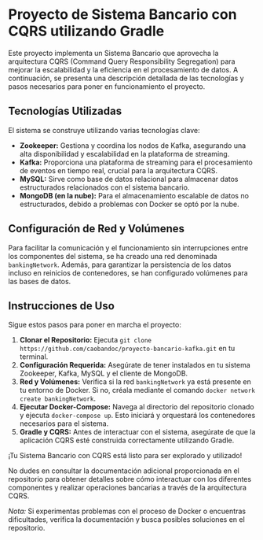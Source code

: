 # Proyecto de Sistema Bancario con CQRS utilizando Gradle

Este proyecto implementa un Sistema Bancario que aprovecha la arquitectura CQRS (Command Query Responsibility Segregation) para mejorar la escalabilidad y la eficiencia en el procesamiento de datos. A continuación, se presenta una descripción detallada de las tecnologías y pasos necesarios para poner en funcionamiento el proyecto.

## Tecnologías Utilizadas

El sistema se construye utilizando varias tecnologías clave:

- **Zookeeper:** Gestiona y coordina los nodos de Kafka, asegurando una alta disponibilidad y escalabilidad en la plataforma de streaming.
- **Kafka:** Proporciona una plataforma de streaming para el procesamiento de eventos en tiempo real, crucial para la arquitectura CQRS.
- **MySQL:** Sirve como base de datos relacional para almacenar datos estructurados relacionados con el sistema bancario.
- **MongoDB (en la nube):** Para el almacenamiento escalable de datos no estructurados, debido a problemas con Docker se optó por la nube.

## Configuración de Red y Volúmenes

Para facilitar la comunicación y el funcionamiento sin interrupciones entre los componentes del sistema, se ha creado una red denominada `bankingNetwork`. Además, para garantizar la persistencia de los datos incluso en reinicios de contenedores, se han configurado volúmenes para las bases de datos.

## Instrucciones de Uso

Sigue estos pasos para poner en marcha el proyecto:

1. **Clonar el Repositorio:** Ejecuta `git clone https://github.com/caobandoc/proyecto-bancario-kafka.git` en tu terminal.
2. **Configuración Requerida:** Asegúrate de tener instalados en tu sistema Zookeeper, Kafka, MySQL y el cliente de MongoDB.
3. **Red y Volúmenes:** Verifica si la red `bankingNetwork` ya está presente en tu entorno de Docker. Si no, créala mediante el comando `docker network create bankingNetwork`.
4. **Ejecutar Docker-Compose:** Navega al directorio del repositorio clonado y ejecuta `docker-compose up`. Esto iniciará y orquestará los contenedores necesarios para el sistema.
5. **Gradle y CQRS:** Antes de interactuar con el sistema, asegúrate de que la aplicación CQRS esté construida correctamente utilizando Gradle.

¡Tu Sistema Bancario con CQRS está listo para ser explorado y utilizado!

No dudes en consultar la documentación adicional proporcionada en el repositorio para obtener detalles sobre cómo interactuar con los diferentes componentes y realizar operaciones bancarias a través de la arquitectura CQRS.

_*Nota:*_ Si experimentas problemas con el proceso de Docker o encuentras dificultades, verifica la documentación y busca posibles soluciones en el repositorio.

